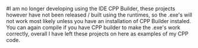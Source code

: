 #I am no longer developing using the IDE CPP Builder, these projects however have not been released / built using the runtimes, so the .exe's will not work most likely unless you have an installation of CPP Builder instaled. You can again compile if you have CPP builder to make the .exe's work correctly, overall I have left these projects on here as examples of my CPP code.
